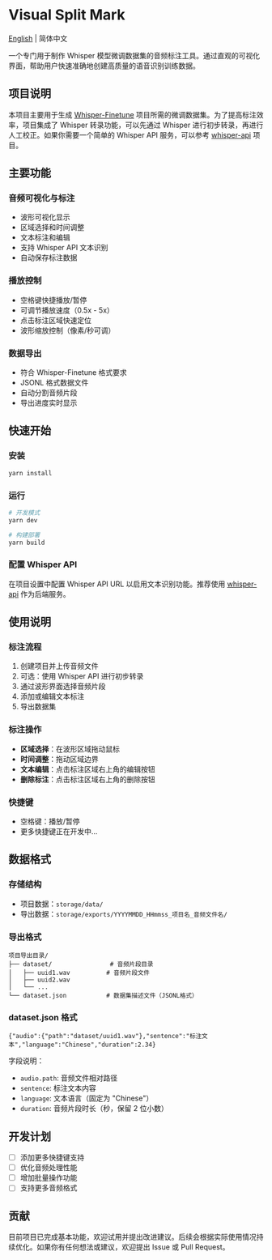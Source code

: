 # Visual Split Mark

[English](README_EN.md) | 简体中文

一个专门用于制作 Whisper 模型微调数据集的音频标注工具。通过直观的可视化界面，帮助用户快速准确地创建高质量的语音识别训练数据。

## 项目说明

本项目主要用于生成 [Whisper-Finetune](https://github.com/yeyupiaoling/Whisper-Finetune) 项目所需的微调数据集。为了提高标注效率，项目集成了 Whisper 转录功能，可以先通过 Whisper 进行初步转录，再进行人工校正。如果你需要一个简单的 Whisper API 服务，可以参考 [whisper-api](https://github.com/Zhenyi-Wang/whisper-api) 项目。

## 主要功能

### 音频可视化与标注
- 波形可视化显示
- 区域选择和时间调整
- 文本标注和编辑
- 支持 Whisper API 文本识别
- 自动保存标注数据

### 播放控制
- 空格键快捷播放/暂停
- 可调节播放速度（0.5x - 5x）
- 点击标注区域快速定位
- 波形缩放控制（像素/秒可调）

### 数据导出
- 符合 Whisper-Finetune 格式要求
- JSONL 格式数据文件
- 自动分割音频片段
- 导出进度实时显示

## 快速开始

### 安装
```bash
yarn install
```

### 运行
```bash
# 开发模式
yarn dev

# 构建部署
yarn build
```

### 配置 Whisper API
在项目设置中配置 Whisper API URL 以启用文本识别功能。推荐使用 [whisper-api](https://github.com/Zhenyi-Wang/whisper-api) 作为后端服务。

## 使用说明

### 标注流程
1. 创建项目并上传音频文件
2. 可选：使用 Whisper API 进行初步转录
3. 通过波形界面选择音频片段
4. 添加或编辑文本标注
5. 导出数据集

### 标注操作
- **区域选择**：在波形区域拖动鼠标
- **时间调整**：拖动区域边界
- **文本编辑**：点击标注区域右上角的编辑按钮
- **删除标注**：点击标注区域右上角的删除按钮

### 快捷键
- 空格键：播放/暂停
- 更多快捷键正在开发中...

## 数据格式

### 存储结构
- 项目数据：`storage/data/`
- 导出数据：`storage/exports/YYYYMMDD_HHmmss_项目名_音频文件名/`

### 导出格式
```
项目导出目录/
├── dataset/                # 音频片段目录
│   ├── uuid1.wav          # 音频片段文件
│   ├── uuid2.wav
│   └── ...
└── dataset.json           # 数据集描述文件（JSONL格式）
```

### dataset.json 格式
```jsonl
{"audio":{"path":"dataset/uuid1.wav"},"sentence":"标注文本","language":"Chinese","duration":2.34}
```

字段说明：
- `audio.path`: 音频文件相对路径
- `sentence`: 标注文本内容
- `language`: 文本语言（固定为 "Chinese"）
- `duration`: 音频片段时长（秒，保留 2 位小数）

## 开发计划

- [ ] 添加更多快捷键支持
- [ ] 优化音频处理性能
- [ ] 增加批量操作功能
- [ ] 支持更多音频格式

## 贡献

目前项目已完成基本功能，欢迎试用并提出改进建议。后续会根据实际使用情况持续优化。如果你有任何想法或建议，欢迎提出 Issue 或 Pull Request。
